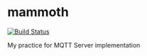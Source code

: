 # mammoth
[![Build Status](https://travis-ci.org/Den3/mammoth.svg?branch=master)](https://travis-ci.org/Den3/mammoth)

My practice for MQTT Server implementation
